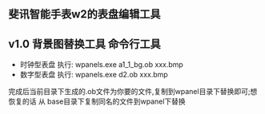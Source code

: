 ## 斐讯智能手表w2的表盘编辑工具



## v1.0 背景图替换工具  命令行工具
- 时钟型表盘 执行:  wpanels.exe a1_1_bg.ob  xxx.bmp
- 数字型表盘 执行:  wpanels.exe d2.ob  xxx.bmp


完成后当前目录下生成的.ob文件为你要的文件,复制到wpanel目录下替换即可;想恢复的话 从 base目录下复制同名的文件到wpanel下替换
